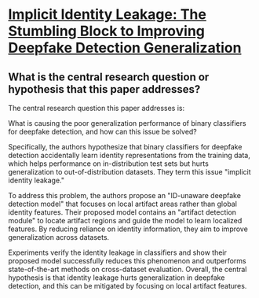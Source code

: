 # [Implicit Identity Leakage: The Stumbling Block to Improving Deepfake   Detection Generalization](https://arxiv.org/abs/2210.14457)

## What is the central research question or hypothesis that this paper addresses?

 The central research question this paper addresses is: 

What is causing the poor generalization performance of binary classifiers for deepfake detection, and how can this issue be solved?

Specifically, the authors hypothesize that binary classifiers for deepfake detection accidentally learn identity representations from the training data, which helps performance on in-distribution test sets but hurts generalization to out-of-distribution datasets. They term this issue "implicit identity leakage." 

To address this problem, the authors propose an "ID-unaware deepfake detection model" that focuses on local artifact areas rather than global identity features. Their proposed model contains an "artifact detection module" to locate artifact regions and guide the model to learn localized features. By reducing reliance on identity information, they aim to improve generalization across datasets.

Experiments verify the identity leakage in classifiers and show their proposed model successfully reduces this phenomenon and outperforms state-of-the-art methods on cross-dataset evaluation. Overall, the central hypothesis is that identity leakage hurts generalization in deepfake detection, and this can be mitigated by focusing on local artifact features.
